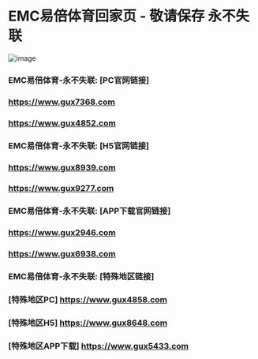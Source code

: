 # EMC易倍体育回家页 - 敬请保存 永不失联
![image](https://github.com/emc00123/emc00123/assets/161131716/7c9a2641-80ea-4bcf-9aa9-06c69f78449d)

### EMC易倍体育-永不失联:  [PC官网链接]
### <https://www.gux7368.com>
### <https://www.gux4852.com>
### EMC易倍体育-永不失联:  [H5官网链接]
### <https://www.gux8939.com>
### <https://www.gux9277.com>
### EMC易倍体育-永不失联:  [APP下载官网链接]
### <https://www.gux2946.com>
### <https://www.gux6938.com>
### EMC易倍体育-永不失联:  [特殊地区链接]
### [特殊地区PC] <https://www.gux4858.com>
### [特殊地区H5] <https://www.gux8648.com>
### [特殊地区APP下载] <https://www.gux5433.com>

<!--
**emc10009/emc10009** is a ✨ _special_ ✨ repository because its `README.md` (this file) appears on your GitHub profile.

Here are some ideas to get you started:

- 🔭 I’m currently working on ...
- 🌱 I’m currently learning ...
- 👯 I’m looking to collaborate on ...
- 🤔 I’m looking for help with ...
- 💬 Ask me about ...
- 📫 How to reach me: ...
- 😄 Pronouns: ...
- ⚡ Fun fact: ...
-->
